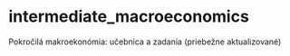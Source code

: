# intermediate_macroeconomics
Pokročilá makroekonómia: učebnica a zadania (priebežne aktualizované)
